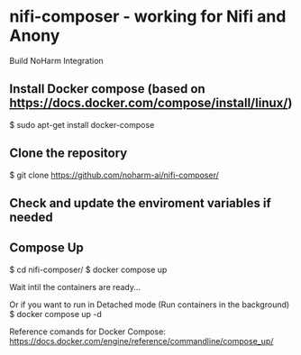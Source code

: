 # nifi-composer - working for Nifi and Anony
Build NoHarm Integration

## Install Docker compose (based on https://docs.docker.com/compose/install/linux/)
$ sudo apt-get  install docker-compose

## Clone the repository
$ git clone https://github.com/noharm-ai/nifi-composer/

## Check and update the enviroment variables if needed

## Compose Up

$ cd nifi-composer/
$ docker compose up

Wait intil the containers are ready...

Or if you want to run in Detached mode (Run containers in the background)
$ docker compose up -d		


Reference comands for Docker Compose: https://docs.docker.com/engine/reference/commandline/compose_up/

